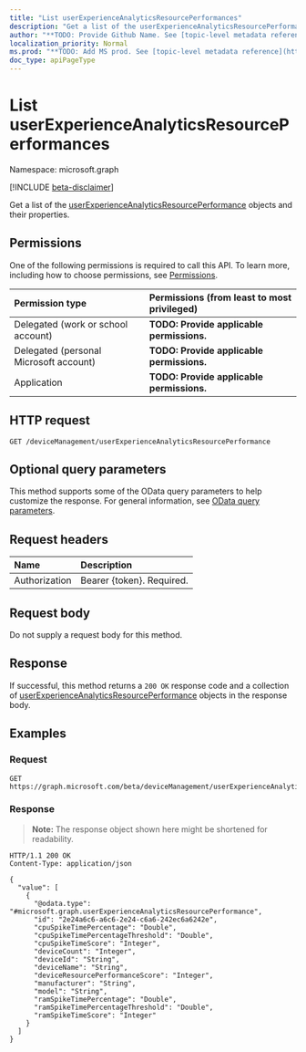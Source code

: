 ```yaml
---
title: "List userExperienceAnalyticsResourcePerformances"
description: "Get a list of the userExperienceAnalyticsResourcePerformance objects and their properties."
author: "**TODO: Provide Github Name. See [topic-level metadata reference](https://msgo.azurewebsites.net/add/document/guidelines/metadata.html#topic-level-metadata)**"
localization_priority: Normal
ms.prod: "**TODO: Add MS prod. See [topic-level metadata reference](https://msgo.azurewebsites.net/add/document/guidelines/metadata.html#topic-level-metadata)**"
doc_type: apiPageType
---
```


# List userExperienceAnalyticsResourcePerformances
Namespace: microsoft.graph

[!INCLUDE [beta-disclaimer](../../includes/beta-disclaimer.md)]

Get a list of the [userExperienceAnalyticsResourcePerformance](../resources/userexperienceanalyticsresourceperformance.md) objects and their properties.

## Permissions
One of the following permissions is required to call this API. To learn more, including how to choose permissions, see [Permissions](/graph/permissions-reference).

|Permission type|Permissions (from least to most privileged)|
|:---|:---|
|Delegated (work or school account)|**TODO: Provide applicable permissions.**|
|Delegated (personal Microsoft account)|**TODO: Provide applicable permissions.**|
|Application|**TODO: Provide applicable permissions.**|

## HTTP request

<!-- {
  "blockType": "ignored"
}
-->
``` http
GET /deviceManagement/userExperienceAnalyticsResourcePerformance
```

## Optional query parameters
This method supports some of the OData query parameters to help customize the response. For general information, see [OData query parameters](/graph/query-parameters).

## Request headers
|Name|Description|
|:---|:---|
|Authorization|Bearer {token}. Required.|

## Request body
Do not supply a request body for this method.

## Response

If successful, this method returns a `200 OK` response code and a collection of [userExperienceAnalyticsResourcePerformance](../resources/userexperienceanalyticsresourceperformance.md) objects in the response body.

## Examples

### Request
<!-- {
  "blockType": "request",
  "name": "list_userexperienceanalyticsresourceperformance"
}
-->
``` http
GET https://graph.microsoft.com/beta/deviceManagement/userExperienceAnalyticsResourcePerformance
```


### Response
>**Note:** The response object shown here might be shortened for readability.
<!-- {
  "blockType": "response",
  "truncated": true,
  "@odata.type": "Collection(microsoft.graph.userExperienceAnalyticsResourcePerformance)"
}
-->
``` http
HTTP/1.1 200 OK
Content-Type: application/json

{
  "value": [
    {
      "@odata.type": "#microsoft.graph.userExperienceAnalyticsResourcePerformance",
      "id": "2e24a6c6-a6c6-2e24-c6a6-242ec6a6242e",
      "cpuSpikeTimePercentage": "Double",
      "cpuSpikeTimePercentageThreshold": "Double",
      "cpuSpikeTimeScore": "Integer",
      "deviceCount": "Integer",
      "deviceId": "String",
      "deviceName": "String",
      "deviceResourcePerformanceScore": "Integer",
      "manufacturer": "String",
      "model": "String",
      "ramSpikeTimePercentage": "Double",
      "ramSpikeTimePercentageThreshold": "Double",
      "ramSpikeTimeScore": "Integer"
    }
  ]
}
```

